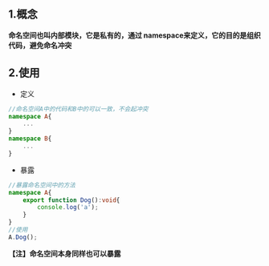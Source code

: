 ## 1.概念

**命名空间也叫内部模块，它是私有的，通过 namespace来定义，它的目的是组织代码，避免命名冲突**

## 2.使用

- 定义

```typescript
//命名空间A中的代码和B中的可以一致，不会起冲突
namespace A{
    ...
}
namespace B{
    ...
}
```

- 暴露

```typescript
//暴露命名空间中的方法
namespace A{
    export function Dog():void{
        console.log('a');
    }
}
//使用
A.Dog();
```

**【注】命名空间本身同样也可以暴露**